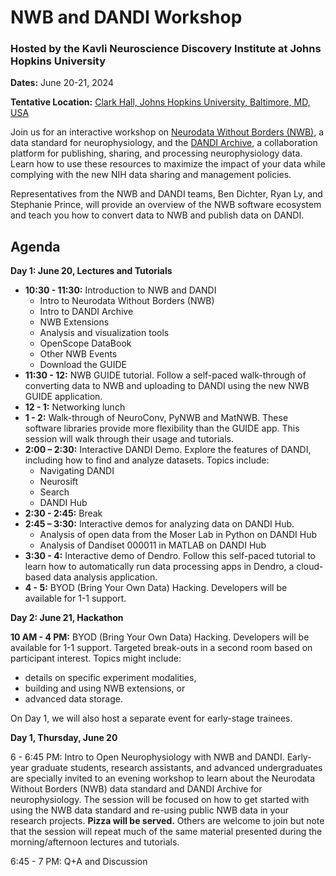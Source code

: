 <!-- <img alt="banner" src="images/nwb_dandi_bcm_2024_banner.png"> -->

# NWB and DANDI Workshop

### Hosted by the Kavli Neuroscience Discovery Institute at Johns Hopkins University

**Dates:** June 20-21, 2024

**Tentative Location:** [Clark Hall, Johns Hopkins University, Baltimore, MD, USA](https://maps.app.goo.gl/SUbwXYKHWnRGoRF97)

Join us for an interactive workshop on [Neurodata Without Borders (NWB)](https://nwb.org), a data standard for neurophysiology, and the [DANDI Archive](https://dandiarchive.org), a collaboration platform for publishing, sharing, and processing neurophysiology data. Learn how to use these resources to maximize the impact of your data while complying with the new NIH data sharing and management policies.

Representatives from the NWB and DANDI teams, Ben Dichter, Ryan Ly, and Stephanie Prince, will provide an overview of the NWB software ecosystem and teach you how to convert data to NWB and publish data on DANDI.

## Agenda

**Day 1: June 20, Lectures and Tutorials**

* **10:30 - 11:30:** Introduction to NWB and DANDI
  * Intro to Neurodata Without Borders (NWB)
  * Intro to DANDI Archive
  * NWB Extensions
  * Analysis and visualization tools
  * OpenScope DataBook
  * Other NWB Events
  * Download the GUIDE
* **11:30 - 12:** NWB GUIDE tutorial. Follow a self-paced walk-through of converting data to NWB and uploading to DANDI using the new NWB GUIDE application.
* **12 - 1:** Networking lunch
* **1 - 2:** Walk-through of NeuroConv, PyNWB and MatNWB. These software libraries
  provide more flexibility than the GUIDE app. This session will walk through their usage
  and tutorials.
* **2:00 – 2:30:** Interactive DANDI Demo. Explore the features of DANDI, including how to
  find and analyze datasets. Topics include:
  * Navigating DANDI
  * Neurosift
  * Search
  * DANDI Hub
* **2:30 - 2:45:** Break
* **2:45 – 3:30:** Interactive demos for analyzing data on DANDI Hub.
  * Analysis of open data from the Moser Lab in Python on DANDI Hub
  * Analysis of Dandiset 000011 in MATLAB on DANDI Hub
* **3:30 - 4:** Interactive demo of Dendro. Follow this self-paced tutorial to learn how to
    automatically run data processing apps in Dendro, a cloud-based data analysis application.
* **4 - 5:** BYOD (Bring Your Own Data) Hacking. Developers will be available for 1-1
  support.

**Day 2: June 21, Hackathon**

**10 AM - 4 PM:** BYOD (Bring Your Own Data) Hacking. Developers will be available
for 1-1 support. Targeted break-outs in a second room based on participant interest. Topics might include:
  * details on specific experiment modalities, 
  * building and using NWB extensions, or 
  * advanced data storage.


On Day 1, we will also host a separate event for early-stage trainees.

**Day 1, Thursday, June 20**

6 - 6:45 PM: Intro to Open Neurophysiology with NWB and DANDI.
Early-year graduate students, research assistants, and advanced undergraduates are specially invited to an
evening workshop to learn about the Neurodata Without Borders (NWB) data standard
and DANDI Archive for neurophysiology. The session will be focused on how to get
started with using the NWB data standard and re-using public NWB data in your
research projects. **Pizza will be served.** Others are welcome to join but note that the
session will repeat much of the same material presented during the morning/afternoon
lectures and tutorials.

6:45 - 7 PM: Q+A and Discussion

<!-- ## Registration

The event is free and open to all, but registration is required for security purposes. -->

<!-- ## Flyer

Download the event flyer [here](images/nwb_dandi_bcm_2024_flyer.pdf). -->
